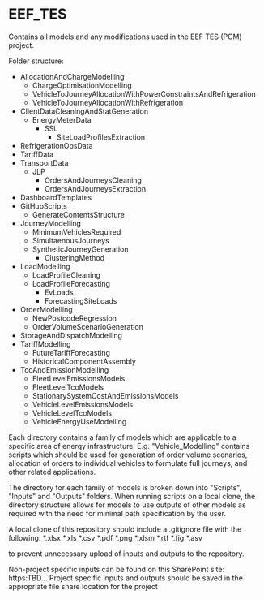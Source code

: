 # EEF_TES
Contains all models and any modifications used in the EEF TES (PCM) project.

Folder structure:
* AllocationAndChargeModelling
    * ChargeOptimisationModelling
    * VehicleToJourneyAllocationWithPowerConstraintsAndRefrigeration
    * VehicleToJourneyAllocationWithRefrigeration
* ClientDataCleaningAndStatGeneration
    * EnergyMeterData
        * SSL
            * SiteLoadProfilesExtraction
* RefrigerationOpsData
* TariffData
* TransportData
    * JLP
        * OrdersAndJourneysCleaning
        * OrdersAndJourneysExtraction
* DashboardTemplates
* GitHubScripts
    * GenerateContentsStructure
* JourneyModelling
    * MinimumVehiclesRequired
    * SimultaenousJourneys
    * SyntheticJourneyGeneration
        * ClusteringMethod
* LoadModelling
    * LoadProfileCleaning
    * LoadProfileForecasting
        * EvLoads
        * ForecastingSiteLoads
* OrderModelling
    * NewPostcodeRegression
    * OrderVolumeScenarioGeneration
* StorageAndDispatchModelling
* TariffModelling
    * FutureTariffForecasting
    * HistoricalComponentAssembly
* TcoAndEmissionModelling
    * FleetLevelEmissionsModels
    * FleetLevelTcoModels
    * StationarySystemCostAndEmissionsModels
    * VehicleLevelEmissionsModels
    * VehicleLevelTcoModels
    * VehicleEnergyUseModelling


Each directory contains a family of models which are applicable to a specific area of energy infrastructure.
E.g. "Vehicle_Modelling" contains scripts which should be used for generation of order volume scenarios, allocation
of orders to individual vehicles to formulate full journeys, and other related applications.

The directory for each family of models is broken down into "Scripts", "Inputs" and "Outputs" folders. When running scripts
on a local clone, the directory structure allows for models to use outputs of other models as required with the need for minimal
path specification by the user.

A local clone of this repository should include a .gitignore file with the following:
*.xlsx
*.xls
*.csv
*.pdf
*.png
*.xlsm
*.rtf
*.fig
*.asv

to prevent unnecessary upload of inputs and outputs to the repository.

Non-project specific inputs can be found on this SharePoint site: https:TBD...
Project specific inputs and outputs should be saved in the appropriate file share location for the project
